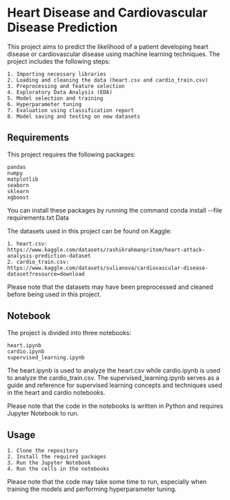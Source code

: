 # Heart Disease and Cardiovascular Disease Prediction

This project aims to predict the likelihood of a patient developing heart disease or cardiovascular disease using machine learning techniques. The project includes the following steps:

    1. Importing necessary libraries
    2. Loading and cleaning the data (heart.csv and cardio_train.csv)
    3. Preprocessing and feature selection
    4. Exploratory Data Analysis (EDA)
    5. Model selection and training
    6. Hyperparameter tuning
    7. Evaluation using classification report
    8. Model saving and testing on new datasets

## Requirements

This project requires the following packages:

    pandas
    numpy
    matplotlib
    seaborn
    sklearn
    xgboost

You can install these packages by running the command conda install --file requirements.txt
Data

The datasets used in this project can be found on Kaggle:

    1. heart.csv: https://www.kaggle.com/datasets/rashikrahmanpritom/heart-attack-analysis-prediction-dataset
    2. cardio_train.csv: https://www.kaggle.com/datasets/sulianova/cardiovascular-disease-dataset?resource=download

Please note that the datasets may have been preprocessed and cleaned before being used in this project.

## Notebook

The project is divided into three notebooks:

    heart.ipynb
    cardio.ipynb
    supervised_learning.ipynb

The heart.ipynb is used to analyze the heart.csv while cardio.ipynb is used to analyze the cardio_train.csv. The supervised_learning.ipynb serves as a guide and reference for supervised learning concepts and techniques used in the heart and cardio notebooks.

Please note that the code in the notebooks is written in Python and requires Jupyter Notebook to run.

## Usage

    1. Clone the repository
    2. Install the required packages
    3. Run the Jupyter Notebook
    4. Run the cells in the notebooks

Please note that the code may take some time to run, especially when training the models and performing hyperparameter tuning.
